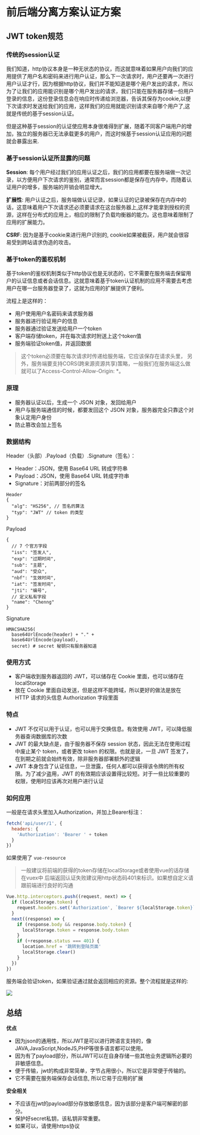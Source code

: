 # 前后端分离方案认证方案


## JWT token规范

### 传统的session认证

我们知道，http协议本身是一种无状态的协议，而这就意味着如果用户向我们的应用提供了用户名和密码来进行用户认证，那么下一次请求时，用户还要再一次进行用户认证才行，因为根据http协议，我们并不能知道是哪个用户发出的请求，所以为了让我们的应用能识别是哪个用户发出的请求，我们只能在服务器存储一份用户登录的信息，这份登录信息会在响应时传递给浏览器，告诉其保存为cookie,以便下次请求时发送给我们的应用，这样我们的应用就能识别请求来自哪个用户了,这就是传统的基于session认证。

但是这种基于session的认证使应用本身很难得到扩展，随着不同客户端用户的增加，独立的服务器已无法承载更多的用户，而这时候基于session认证应用的问题就会暴露出来.

### 基于session认证所显露的问题

**Session**: 每个用户经过我们的应用认证之后，我们的应用都要在服务端做一次记录，以方便用户下次请求的鉴别，通常而言session都是保存在内存中，而随着认证用户的增多，服务端的开销会明显增大。

**扩展性**: 用户认证之后，服务端做认证记录，如果认证的记录被保存在内存中的话，这意味着用户下次请求还必须要请求在这台服务器上,这样才能拿到授权的资源，这样在分布式的应用上，相应的限制了负载均衡器的能力。这也意味着限制了应用的扩展能力。

**CSRF**: 因为是基于cookie来进行用户识别的, cookie如果被截获，用户就会很容易受到跨站请求伪造的攻击。

### 基于token的鉴权机制

基于token的鉴权机制类似于http协议也是无状态的，它不需要在服务端去保留用户的认证信息或者会话信息。这就意味着基于token认证机制的应用不需要去考虑用户在哪一台服务器登录了，这就为应用的扩展提供了便利。

流程上是这样的：

* 用户使用用户名密码来请求服务器
* 服务器进行验证用户的信息
* 服务器通过验证发送给用户一个token
* 客户端存储token，并在每次请求时附送上这个token值
* 服务端验证token值，并返回数据
 
> 这个token必须要在每次请求时传递给服务端，它应该保存在请求头里， 另外，服务端要支持CORS(跨来源资源共享)策略，一般我们在服务端这么做就可以了Access-Control-Allow-Origin: *。



### 原理

* 服务器认证以后，生成一个 JSON 对象，发回给用户
* 用户与服务端通信的时候，都要发回这个 JSON 对象，服务器完全只靠这个对象认定用户身份
* 防止篡改会加上签名
### 数据结构

Header（头部）.Payload（负载）.Signature（签名）：

* Header：JSON，使用 Base64 URL 转成字符串
* Payload：JSON，使用 Base64 URL 转成字符串
* Signature：对前两部分的签名

```
Header
{
  "alg": "HS256", // 签名的算法
  "typ": "JWT" // token 的类型
}
```

Payload

```
{
  // 7 个官方字段
  "iss": "签发人",
  "exp": "过期时间",
  "sub": "主题",
  "aud": "受众",
  "nbf": "生效时间",
  "iat": "签发时间",
  "jti": "编号",
  // 定义私有字段
  "name": "Chenng" 
}
```
Signature

```
HMACSHA256(
  base64UrlEncode(header) + "." +
  base64UrlEncode(payload),
  secret) # secret 秘钥只有服务器知道
```

### 使用方式

* 客户端收到服务器返回的 JWT，可以储存在 Cookie 里面，也可以储存在 localStorage
* 放在 Cookie 里面自动发送，但是这样不能跨域，所以更好的做法是放在 HTTP 请求的头信息 Authorization 字段里面

### 特点

* JWT 不仅可以用于认证，也可以用于交换信息。有效使用 JWT，可以降低服务器查询数据库的次数
* JWT 的最大缺点是，由于服务器不保存 session 状态，因此无法在使用过程中废止某个 token，或者更改 token 的权限。也就是说，一旦 JWT 签发了，在到期之前就会始终有效，除非服务器部署额外的逻辑
* JWT 本身包含了认证信息，一旦泄露，任何人都可以获得该令牌的所有权限。为了减少盗用，JWT 的有效期应该设置得比较短。对于一些比较重要的权限，使用时应该再次对用户进行认证


### 如何应用

一般是在请求头里加入Authorization，并加上Bearer标注：

```javascript
fetch('api/user/1', {
  headers: {
    'Authorization': 'Bearer ' + token
  }
})
```

如果使用了 `vue-resource`

> 一般建议将前端的获得的token存储在localStorage或者使用vue的话存储在vuex中
> 后端返回认证失败建议用http状态码401来标识。如果想自定义请跟前端进行良好的沟通

```js
Vue.http.interceptors.push((request, next) => {
  if (localStorage.token) {
    request.headers.set('Authorization', `Bearer ${localStorage.token}`)
  }
  next((response) => {
    if (response.body && response.body.token) {
      localStorage.token = response.body.token
    }
    if (+response.status === 401) {
      location.href = '跳转到登陆页面'
      localStorage.clear()
    }
  })
})
```

服务端会验证token，如果验证通过就会返回相应的资源。整个流程就是这样的:



![](http://upload-images.jianshu.io/upload_images/1821058-2e28fe6c997a60c9.png?imageMogr2/auto-orient/strip%7CimageView2/2/w/700)


## 总结

**优点**

* 因为json的通用性，所以JWT是可以进行跨语言支持的，像JAVA,JavaScript,NodeJS,PHP等很多语言都可以使用。
* 因为有了payload部分，所以JWT可以在自身存储一些其他业务逻辑所必要的非敏感信息。
* 便于传输，jwt的构成非常简单，字节占用很小，所以它是非常便于传输的。
* 它不需要在服务端保存会话信息, 所以它易于应用的扩展

**安全相关**

* 不应该在jwt的payload部分存放敏感信息，因为该部分是客户端可解密的部分。
* 保护好secret私钥，该私钥非常重要。
* 如果可以，请使用https协议